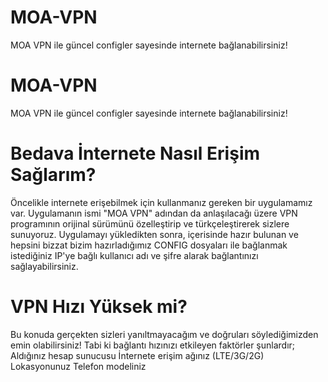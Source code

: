 # MOA-VPN
MOA VPN ile güncel configler sayesinde internete bağlanabilirsiniz!
# MOA-VPN
MOA VPN ile güncel configler sayesinde internete bağlanabilirsiniz!
#  Bedava İnternete Nasıl Erişim Sağlarım?
Öncelikle internete erişebilmek için kullanmanız gereken bir uygulamamız var. Uygulamanın ismi "MOA VPN" adından da anlaşılacağı üzere VPN programının orijinal sürümünü özelleştirip ve türkçeleştirerek sizlere sunuyoruz. Uygulamayı yükledikten sonra, içerisinde hazır bulunan ve hepsini bizzat bizim hazırladığımız CONFIG dosyaları ile bağlanmak istediğiniz IP'ye bağlı kullanıcı adı ve şifre alarak bağlantınızı sağlayabilirsiniz.
# VPN Hızı Yüksek mi?
Bu konuda gerçekten sizleri yanıltmayacağım ve doğruları söylediğimizden emin olabilirsiniz! Tabi ki bağlantı hızınızı etkileyen faktörler şunlardır;
Aldığınız hesap sunucusu
İnternete erişim ağınız (LTE/3G/2G)
Lokasyonunuz
Telefon modeliniz
